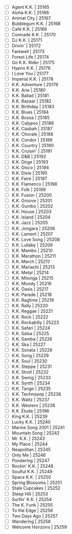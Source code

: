 - [ ] Agent K.K. | 25165
- [ ] Aloha K.K. | 25166
- [ ] Animal City | 25167
- [ ] Bubblegum K.K. | 25168
- [ ] Café K.K. | 25169
- [ ] Comrade K.K. | 25170
- [ ] DJ K.K. | 25171
- [ ] Drivin' | 25172
- [ ] Farewell | 25173
- [ ] Forest Life | 25174
- [ ] Go K.K. Rider | 25175
- [ ] Hypno K.K. | 25176
- [ ] I Love You | 25177
- [ ] Imperial K.K. | 25178
- [ ] K.K. Adventure | 25179
- [ ] K.K. Aria | 25180
- [ ] K.K. Ballad | 25181
- [ ] K.K. Bazaar | 25182
- [ ] K.K. Birthday | 25183
- [ ] K.K. Blues | 25184
- [ ] K.K. Bossa | 25185
- [ ] K.K. Calypso | 25186
- [ ] K.K. Casbah | 25187
- [ ] K.K. Chorale | 25188
- [ ] K.K. Condor | 25189
- [ ] K.K. Country | 25190
- [ ] K.K. Cruisin' | 25191
- [ ] K.K. D&B | 25192
- [ ] K.K. Dirge | 25193
- [ ] K.K. Disco | 25194
- [ ] K.K. Dixie | 25195
- [ ] K.K. Faire | 25197
- [ ] K.K. Flamenco | 25198
- [ ] K.K. Folk | 25199
- [ ] K.K. Fusion | 25200
- [ ] K.K. Groove | 25201
- [ ] K.K. Gumbo | 25202
- [ ] K.K. House | 25203
- [ ] K.K. Island | 25204
- [ ] K.K. Jazz | 25205
- [ ] K.K. Jongara | 25206
- [ ] K.K. Lament | 25207
- [ ] K.K. Love Song | 25208
- [ ] K.K. Lullaby | 25209
- [ ] K.K. Mambo | 25210
- [ ] K.K. Marathon | 25211
- [ ] K.K. March | 25212
- [ ] K.K. Mariachi | 25213
- [ ] K.K. Metal | 25214
- [ ] K.K. Milonga | 25215
- [ ] K.K. Moody | 25216
- [ ] K.K. Oasis | 25217
- [ ] K.K. Parade | 25218
- [ ] K.K. Ragtime | 25219
- [ ] K.K. Rally | 25220
- [ ] K.K. Reggae | 25221
- [ ] K.K. Rock | 25222
- [ ] K.K. Rockabilly | 25223
- [ ] K.K. Safari | 25224
- [ ] K.K. Salsa | 25225
- [ ] K.K. Samba | 25226
- [ ] K.K. Ska | 25227
- [ ] K.K. Sonata | 25228
- [ ] K.K. Song | 25229
- [ ] K.K. Soul | 25230
- [ ] K.K. Steppe | 25231
- [ ] K.K. Stroll | 25232
- [ ] K.K. Swing | 25233
- [ ] K.K. Synth | 25234
- [ ] K.K. Tango | 25235
- [ ] K.K. Technopop | 25236
- [ ] K.K. Waltz | 25237
- [ ] K.K. Western | 25238
- [ ] K.K. Étude | 25196
- [ ] King K.K. | 25239
- [ ] Lucky K.K. | 25240
- [ ] Marine Song 2001 | 25241
- [ ] Mountain Song | 25242
- [ ] Mr. K.K. | 25243
- [ ] My Place | 25244
- [ ] Neapolitan | 25245
- [ ] Only Me | 25246
- [ ] Pondering | 25247
- [ ] Rockin' K.K. | 25248
- [ ] Soulful K.K. | 25249
- [ ] Space K.K. | 25250
- [ ] Spring Blossoms | 25251
- [ ] Stale Cupcakes | 25252
- [ ] Steep Hill | 25253
- [ ] Surfin' K.K. | 25254
- [ ] The K. Funk | 25255
- [ ] To the Edge | 25256
- [ ] Two Days Ago | 25257
- [ ] Wandering | 25258
- [ ] Welcome Horizons | 25259
